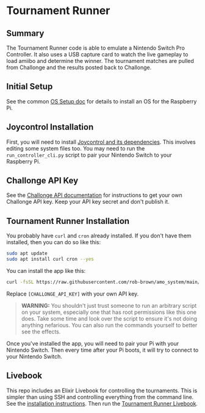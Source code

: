 # Tournament Runner

## Summary

The Tournament Runner code is able to emulate a Nintendo Switch Pro Controller. It
also uses a USB capture card to watch the live gameplay to load amiibo and determine
the winner. The tournament matches are pulled from Challonge and the results posted
back to Challonge.

## Initial Setup

See the common [OS Setup doc](../../docs/os-setup.markdown) for details to
install an OS for the Raspberry Pi.

## Joycontrol Installation

First, you will need to install
[Joycontrol and its dependencies](https://github.com/poohl/joycontrol).
This involves editing some system files too. You may need to run the
`run_controller_cli.py` script to pair your Nintendo Switch to your Raspberry Pi.

## Challonge API Key

See the [Challonge API documentation](https://api.challonge.com/v1) for instructions
to get your own Challonge API key. Keep your API key secret and don't publish it.

## Tournament Runner Installation

You probably have `curl` and `cron` already installed. If you don't have them
installed, then you can do so like this:

```bash
sudo apt update
sudo apt install curl cron --yes
```

You can install the app like this:

```bash
curl -fsSL https://raw.githubusercontent.com/rob-brown/amo_system/main/apps/tournament_runner/install.sh | bash -s -- [CHALLONGE_API_KEY]
```

Replace `[CHALLONGE_API_KEY]` with your own API key.

> **WARNING:** You shouldn't just trust someone to run an arbitrary script on your
system, especially one that has root permissions like this one does. Take some
time and look over the script to ensure it's not doing anything nefarious. You
can also run the commands yourself to better see the effects.

Once you've installed the app, you will need to pair your Pi with your Nintendo
Switch. Then every time after your Pi boots, it will try to connect to your
Nintendo Switch.

## Livebook

This repo includes an Elixir Livebook for controlling the tournaments. This is
simpler than using SSH and controlling everything from the command line. See the
[installation instructions](../../notebooks/README.md). Then run the [Tournament
Runner Livebook](../../notebooks/tournament_runner.livemd).
